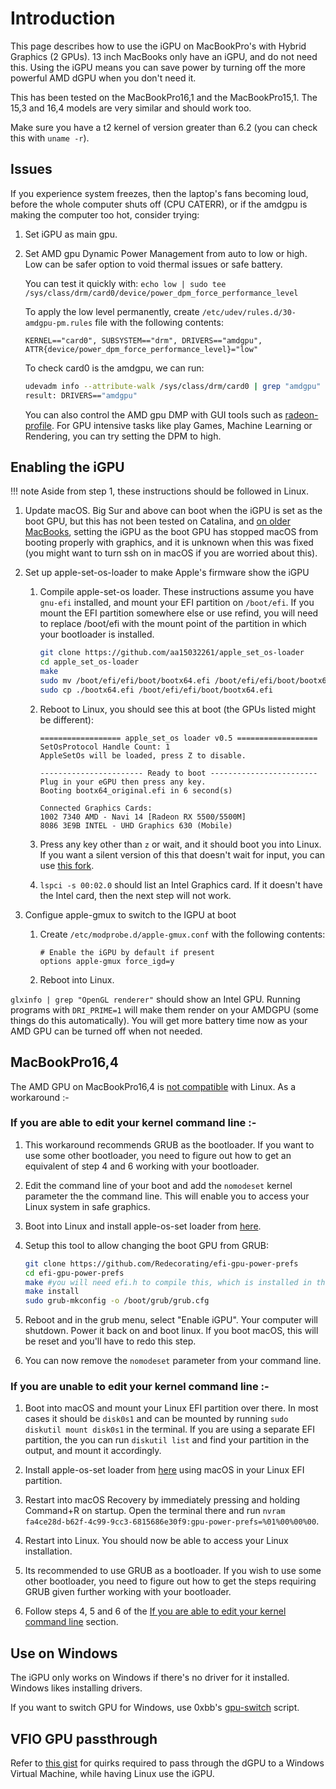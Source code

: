# Introduction

This page describes how to use the iGPU on MacBookPro's with Hybrid Graphics (2 GPUs). 13 inch MacBooks only have an iGPU, and do not need this. Using the iGPU means you can save power by turning off the more powerful AMD dGPU when you don't need it.

This has been tested on the MacBookPro16,1 and the MacBookPro15,1. The 15,3 and 16,4 models are very similar and should work too.

Make sure you have a t2 kernel of version greater than 6.2 (you can check this with `uname -r`).

## Issues

If you experience system freezes, then the laptop's fans becoming loud, before the whole computer shuts off (CPU CATERR), or if the amdgpu is making the computer too hot, consider trying:

1.  Set iGPU as main gpu.

2.  Set AMD gpu Dynamic Power Management from auto to low or high. Low can be safer option to void thermal issues or safe battery.

    You can test it quickly with: `echo low | sudo tee /sys/class/drm/card0/device/power_dpm_force_performance_level`

    To apply the low level permanently, create `/etc/udev/rules.d/30-amdgpu-pm.rules` file with the following contents:

    ```plain
    KERNEL=="card0", SUBSYSTEM=="drm", DRIVERS=="amdgpu", ATTR{device/power_dpm_force_performance_level}="low"
    ```

    To check card0 is the amdgpu, we can run:

    ```sh
    udevadm info --attribute-walk /sys/class/drm/card0 | grep "amdgpu"
    result: DRIVERS=="amdgpu"
    ```

    You can also control the AMD gpu DMP with GUI tools such as [radeon-profile](https://github.com/emerge-e-world/radeon-profile). For GPU intensive tasks like play Games, Machine Learning or Rendering, you can try setting the DPM to high.

## Enabling the iGPU

!!! note
    Aside from step 1, these instructions should be followed in Linux.

1.  Update macOS. Big Sur and above can boot when the iGPU is set as the boot GPU, but this has not been tested on Catalina, and [on older MacBooks](https://github.com/Dunedan/mbp-2016-linux/issues/6#issuecomment-286200226), setting the iGPU as the boot GPU has stopped macOS from booting properly with graphics, and it is unknown when this was fixed (you might want to turn ssh on in macOS if you are worried about this).

2.  Set up apple-set-os-loader to make Apple's firmware show the iGPU

    1.  Compile apple-set-os loader. These instructions assume you have `gnu-efi` installed, and mount your EFI partition on `/boot/efi`. If you mount the EFI partition somewhere else or use refind, you will need to replace /boot/efi with the mount point of the partition in which your bootloader is installed.

        ```sh
        git clone https://github.com/aa15032261/apple_set_os-loader
        cd apple_set_os-loader
        make
        sudo mv /boot/efi/efi/boot/bootx64.efi /boot/efi/efi/boot/bootx64_original.efi
        sudo cp ./bootx64.efi /boot/efi/efi/boot/bootx64.efi
        ```

    2.  Reboot to Linux, you should see this at boot (the GPUs listed might be different):

        ```plain
        ================== apple_set_os loader v0.5 ==================
        SetOsProtocol Handle Count: 1
        AppleSetOs will be loaded, press Z to disable.
        
        ----------------------- Ready to boot ------------------------
        Plug in your eGPU then press any key.
        Booting bootx64_original.efi in 6 second(s)
        
        Connected Graphics Cards:
        1002 7340 AMD - Navi 14 [Radeon RX 5500/5500M]
        8086 3E9B INTEL - UHD Graphics 630 (Mobile)
        ```

    3.  Press any key other than `z` or wait, and it should boot you into Linux. If you want a silent version of this that doesn't wait for input, you can use [this fork](https://github.com/Redecorating/apple_set_os-loader).

    4.  `lspci -s 00:02.0` should list an Intel Graphics card. If it doesn't have the Intel card, then the next step will not work.

3.  Configue apple-gmux to switch to the IGPU at boot

    1.  Create `/etc/modprobe.d/apple-gmux.conf` with the following contents:

        ```plain
        # Enable the iGPU by default if present
        options apple-gmux force_igd=y
        ```

    2.  Reboot into Linux.

`glxinfo | grep "OpenGL renderer"` should show an Intel GPU. Running programs with `DRI_PRIME=1` will make them render on your AMDGPU (some things do this automatically). You will get more battery time now as your AMD GPU can be turned off when not needed.

## MacBookPro16,4

The AMD GPU on MacBookPro16,4 is [not compatible](https://lore.kernel.org/all/3AFB9142-2BD0-46F9-AEA9-C9C5D13E68E6@live.com/) with Linux. As a workaround :-

### If you are able to edit your kernel command line :-

1. This workaround recommends GRUB as the bootloader. If you want to use some other bootloader, you need to figure out how to get an equivalent of step 4 and 6 working with your bootloader.

2. Edit the command line of your boot and add the `nomodeset` kernel parameter the the command line. This will enable you to access your Linux system in safe graphics.

3. Boot into Linux and install apple-os-set loader from [here](https://github.com/Redecorating/apple_set_os-loader).

4. Setup this tool to allow changing the boot GPU from GRUB:

    ```sh
    git clone https://github.com/Redecorating/efi-gpu-power-prefs
    cd efi-gpu-power-prefs
    make #you will need efi.h to compile this, which is installed in the gnu-efi package in most distros
    make install
    sudo grub-mkconfig -o /boot/grub/grub.cfg
    ```

5. Reboot and in the grub menu, select "Enable iGPU". Your computer will shutdown. Power it back on and boot linux. If you boot macOS, this will be reset and you'll have to redo this step.

6. You can now remove the `nomodeset` parameter from your command line.

### If you are unable to edit your kernel command line :-

1. Boot into macOS and mount your Linux EFI partition over there. In most cases it should be `disk0s1` and can be mounted by running `sudo diskutil mount disk0s1` in the terminal. If you are using a separate EFI partition, the you can run `diskutil list` and find your partition in the output, and mount it accordingly.

2. Install apple-os-set loader from [here](https://github.com/Redecorating/apple_set_os-loader) using macOS in your Linux EFI partition.

3. Restart into macOS Recovery by immediately pressing and holding Command+R on startup. Open the terminal there and run `nvram fa4ce28d-b62f-4c99-9cc3-6815686e30f9:gpu-power-prefs=%01%00%00%00`.

4. Restart into Linux. You should now be able to access your Linux installation.

5. Its recommended to use GRUB as a bootloader. If you wish to use some other bootloader, you need to figure out how to get the steps requiring GRUB given further working with your bootloader.

6. Follow steps 4, 5 and 6 of the [If you are able to edit your kernel command line](https://wiki.t2linux.org/guides/hybrid-graphics/#if-you-are-able-to-edit-your-kernel-command-line-) section.

## Use on Windows

The iGPU only works on Windows if there's no driver for it installed. Windows likes installing drivers.

If you want to switch GPU for Windows, use 0xbb's [gpu-switch](https://github.com/0xbb/gpu-switch#windows-810-usage) script.

## VFIO GPU passthrough

Refer to [this gist](https://gist.github.com/Redecorating/956a672e6922e285de83fdd7d9982e5e) for quirks required to pass through the dGPU to a Windows Virtual Machine, while having Linux use the iGPU.

